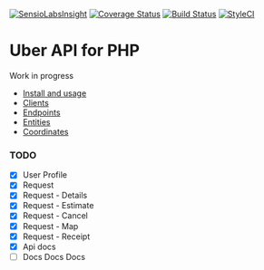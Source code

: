 [![SensioLabsInsight](https://insight.sensiolabs.com/projects/9ce80f62-aecf-48a2-bab4-2b827f79be6a/mini.png)](https://insight.sensiolabs.com/projects/9ce80f62-aecf-48a2-bab4-2b827f79be6a)
[![Coverage Status](https://coveralls.io/repos/lsv/uber-api/badge.svg?branch=master&service=github)](https://coveralls.io/github/lsv/uber-api?branch=master)
[![Build Status](https://travis-ci.org/lsv/uber-api.svg?branch=master)](https://travis-ci.org/lsv/uber-api)
[![StyleCI](https://styleci.io/repos/42185897/shield)](https://styleci.io/repos/42185897)

Uber API for PHP
================

Work in progress

- [Install and usage](Resources/docs/1_install.md)
- [Clients](Resources/docs/2_clients.md)
- [Endpoints](Resources/docs/3_endpoints.md)
- [Entities](Resources/docs/4_entities.md)
- [Coordinates](Resources/docs/5_coordinates.md)

### TODO

- [x] User Profile
- [x] Request
- [x] Request - Details
- [x] Request - Estimate
- [x] Request - Cancel
- [x] Request - Map
- [x] Request - Receipt
- [x] Api docs
- [ ] Docs Docs Docs
